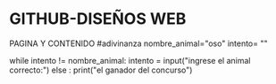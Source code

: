 # GITHUB-DISEÑOS WEB
PAGINA Y CONTENIDO 
#adivinanza
nombre_animal="oso"
intento= ""

while intento != nombre_animal:
    intento = input("ingrese el animal correcto:")
else :
    print("el ganador del concurso")
